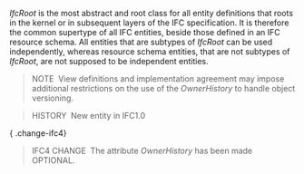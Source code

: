 ﻿_IfcRoot_ is the most abstract and root class for all entity definitions that roots in the kernel or in subsequent layers of the IFC specification. It is therefore the common supertype of all IFC entities, beside those defined in an IFC resource schema. All entities that are subtypes of _IfcRoot_ can be used independently, whereas resource schema entities, that are not subtypes of _IfcRoot_, are not supposed to be independent entities.

> NOTE&nbsp; View definitions and implementation agreement may impose additional restrictions on the use of the _OwnerHistory_ to handle object versioning.

> HISTORY&nbsp; New entity in IFC1.0

{ .change-ifc4}
> IFC4 CHANGE&nbsp; The attribute _OwnerHistory_ has been made OPTIONAL.
